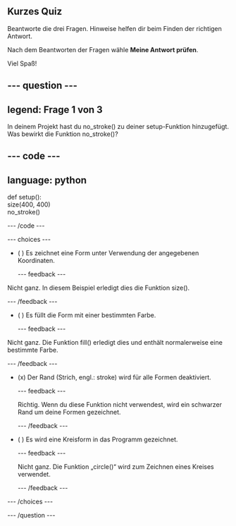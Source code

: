 ## Kurzes Quiz

Beantworte die drei Fragen. Hinweise helfen dir beim Finden der richtigen Antwort.

Nach dem Beantworten der Fragen wähle **Meine Antwort prüfen**.

Viel Spaß!

--- question ---
---
legend: Frage 1 von 3
---
In deinem Projekt hast du no_stroke() zu deiner setup-Funktion hinzugefügt. Was bewirkt die Funktion no_stroke()?

--- code ---
---
language: python
---

def setup():   
size(400, 400)      
no_stroke()

--- /code ---

--- choices ---

- ( ) Es zeichnet eine Form unter Verwendung der angegebenen Koordinaten.

  --- feedback ---

Nicht ganz. In diesem Beispiel erledigt dies die Funktion size().

  --- /feedback ---

- ( ) Es füllt die Form mit einer bestimmten Farbe.

  --- feedback ---

Nicht ganz. Die Funktion fill() erledigt dies und enthält normalerweise eine bestimmte Farbe.

  --- /feedback ---

- (x) Der Rand (Strich, engl.: stroke) wird für alle Formen deaktiviert.

  --- feedback ---

  Richtig. Wenn du diese Funktion nicht verwendest, wird ein schwarzer Rand um deine Formen gezeichnet.

  --- /feedback ---

- ( ) Es wird eine Kreisform in das Programm gezeichnet.

  --- feedback ---

  Nicht ganz. Die Funktion „circle()“ wird zum Zeichnen eines Kreises verwendet.

  --- /feedback ---

--- /choices ---

--- /question ---
